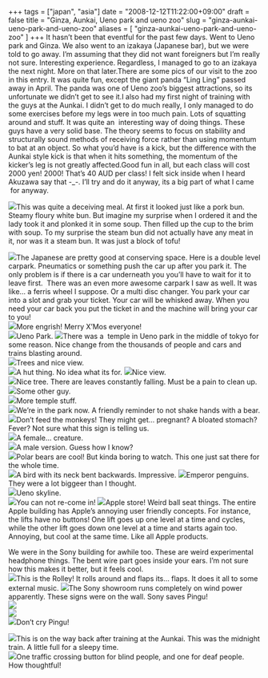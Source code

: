 +++
tags = ["japan", "asia"]
date = "2008-12-12T11:22:00+09:00"
draft = false
title = "Ginza, Aunkai, Ueno park and ueno zoo"
slug = "ginza-aunkai-ueno-park-and-ueno-zoo"
aliases = [
	"ginza-aunkai-ueno-park-and-ueno-zoo"
]
+++
It hasn’t been that eventful for the past few days. Went to Ueno park and Ginza. We also went to an izakaya (Japanese bar), but we were told to go away. I’m assuming that they did not want foreigners but I’m really not sure. Interesting experience. Regardless, I managed to go to an izakaya the next night. More on that later.There are some pics of our visit to the zoo in this entry. It was quite fun, except the giant panda “Ling Ling” passed away in April. The panda was one of Ueno zoo’s biggest attractions, so its unfortunate we didn’t get to see it.I also had my first night of training with the guys at the Aunkai. I didn’t get to do much really, I only managed to do some exercises before my legs were in too much pain. Lots of squatting around and stuff. It was quite an  interesting way of doing things. These guys have a very solid base. The theory seems to focus on stability and structurally sound methods of receiving force rather than using momentum to bat at an object. So what you’d have is a kick, but the difference with the Aunkai style kick is that when it hits something, the momentum of the kicker’s leg is not greatly affected.Good fun in all, but each class will cost 2000 yen! 2000! That’s 40 AUD per class! I felt sick inside when I heard Akuzawa say that -_-. I’ll try and do it anyway, its a big part of what I came  for anyway.

![](/images/2010/10/dscf0083.jpg)This was quite a deceiving meal. At first it looked just like a pork bun. Steamy floury white bun. But imagine my surprise when I ordered it and the lady took it and plonked it in some soup. Then filled up the cup to the brim with soup. To my surprise the steam bun did not actually have any meat in it, nor was it a steam bun. It was just a block of tofu!   

![](/images/2010/10/dscf0024.jpg)The Japanese are pretty good at conserving space. Here is a double level carpark. Pneumatics or something push the car up after you park it. The only problem is if there is a car underneath you you’ll have to wait for it to leave first.  There was an even more awesome carpark I saw as well. It was like… a ferris wheel I suppose. Or a multi disc changer. You park your car into a slot and grab your ticket. Your car will be whisked away. When you need your car back you put the ticket in and the machine will bring your car to you!  
![](/images/2010/10/dscf0025.jpg)More engrish! Merry X’Mos everyone!  
![](/images/2010/10/dscf00261.jpg)Ueno Park.
![](/images/2010/10/dscf0029.jpg)There was a  temple in Ueno park in the middle of tokyo for some reason. Nice change from the thousands of people and cars and trains blasting around.  
![](/images/2010/10/dscf00342.jpg)Trees and nice view.  
![](/images/2010/10/dscf00351.jpg)A hut thing. No idea what its for.
![](/images/2010/10/dscf00373.jpg)Nice view.  
![](/images/2010/10/dscf00381.jpg)Nice tree. There are leaves constantly falling. Must be a pain to clean up.  
![](/images/2010/10/dscf00391.jpg)Some other guy.  
![](/images/2010/10/dscf00401.jpg)More temple stuff.  
![](/images/2010/10/dscf00434.jpg)We’re in the park now. A friendly reminder to not shake hands with a bear.
![](/images/2010/10/dscf00441.jpg)Don’t feed the monkeys! They might get… pregnant? A bloated stomach? Fever? Not sure what this sign is telling us.  
![](/images/2010/10/dscf00482.jpg)A female… creature.  
![](/images/2010/10/dscf00493.jpg)A male version. Guess how I know?  
![](/images/2010/10/dscf00511.jpg)Polar bears are cool! But kinda boring to watch. This one just sat there for the whole time.  
![](/images/2010/10/dscf00551.jpg)A bird with its neck bent backwards. Impressive.
![](/images/2010/10/dscf00571.jpg)Emperor penguins. They were a lot biggeer than I thought.  
![](/images/2010/10/dscf00601.jpg)Ueno skyline.  
![](/images/2010/10/dscf0065.jpg)You can not re-come in!
![](/images/2010/10/dscf00701.jpg)Apple store! Weird ball seat things. The entire Apple building has Apple’s annoying user friendly concepts. For instance, the lifts have no buttons! One lift goes up one level at a time and cycles, while the other lift goes down one level at a time and starts again too. Annoying, but cool at the same time. Like all Apple products.

We were in the Sony building for awhile too. These are weird experimental headphone things. The bent wire part goes inside your ears. I’m not sure how this makes it better, but it feels cool.  
![](/images/2010/10/dscf00762.jpg)This is the Rolley! It rolls around and flaps its… flaps. It does it all to some external music.
![](/images/2010/10/dscf00771.jpg)The Sony showroom runs completely on wind power apparently. These signs were on the wall. Sony saves Pingu!  
![](/images/2010/10/dscf00781.jpg)  
![](/images/2010/10/dscf00791.jpg)  
![](/images/2010/10/dscf00801.jpg)Don’t cry Pingu!  

![](/images/2010/10/dscf00831.jpg)This is on the way back after training at the Aunkai. This was the midnight train. A little full for a sleepy time.  
![](/images/2010/10/dscf00843.jpg)One traffic crossing button for blind people, and one for deaf people. How thoughtful!
